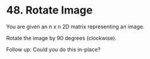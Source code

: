 # 48. Rotate Image

You are given an n x n 2D matrix representing an image.

Rotate the image by 90 degrees (clockwise).

Follow up:
Could you do this in-place?